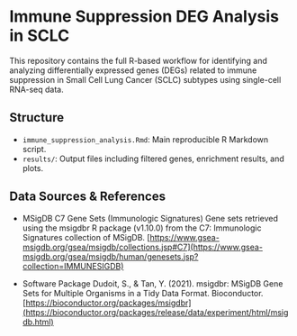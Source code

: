 # Immune Suppression DEG Analysis in SCLC

This repository contains the full R-based workflow for identifying and analyzing differentially expressed genes (DEGs) related to immune suppression in Small Cell Lung Cancer (SCLC) subtypes using single-cell RNA-seq data.

## Structure

- `immune_suppression_analysis.Rmd`: Main reproducible R Markdown script.
- `results/`: Output files including filtered genes, enrichment results, and plots.

## Data Sources & References

- MSigDB C7 Gene Sets (Immunologic Signatures)
  Gene sets retrieved using the msigdbr R package (v1.10.0) from the C7: Immunologic Signatures collection of MSigDB.
  [https://www.gsea-msigdb.org/gsea/msigdb/collections.jsp#C7](https://www.gsea-msigdb.org/gsea/msigdb/human/genesets.jsp?collection=IMMUNESIGDB)

- Software Package
  Dudoit, S., & Tan, Y. (2021). msigdbr: MSigDB Gene Sets for Multiple Organisms in a Tidy Data Format.
  Bioconductor. [https://bioconductor.org/packages/msigdbr](https://bioconductor.org/packages/release/data/experiment/html/msigdb.html)
